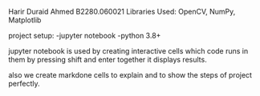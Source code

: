 Harir Duraid Ahmed
B2280.060021
Libraries Used: OpenCV, NumPy, Matplotlib  

project setup:
-jupyter notebook
-python 3.8+

jupyter notebook is used by creating interactive cells which code runs in them by pressing shift and enter together it displays results.

also we create markdone cells to explain and to show the steps of project perfectly.
